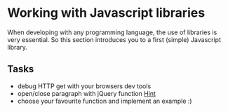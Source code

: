 # Working with Javascript libraries

When developing with any programming language, the use of libraries is very essential. So this section introduces you to a first (simple) Javascript library.

## Tasks
* debug HTTP get with your browsers dev tools
* open/close paragraph with jQuery function [Hint](https://api.jquery.com/slideToggle/)
* choose your favourite function and implement an example :)